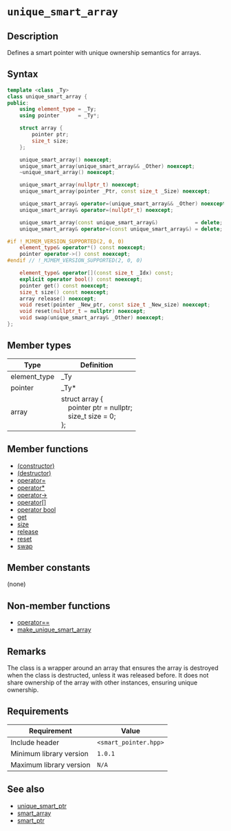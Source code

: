 # `unique_smart_array`

## Description

Defines a smart pointer with unique ownership semantics for arrays.

## Syntax

```cpp
template <class _Ty>
class unique_smart_array {
public:
    using element_type = _Ty;
    using pointer      = _Ty*;

    struct array {
        pointer ptr;
        size_t size;
    };

    unique_smart_array() noexcept;
    unique_smart_array(unique_smart_array&& _Other) noexcept;
    ~unique_smart_array() noexcept;

    unique_smart_array(nullptr_t) noexcept;
    unique_smart_array(pointer _Ptr, const size_t _Size) noexcept;

    unique_smart_array& operator=(unique_smart_array&& _Other) noexcept;
    unique_smart_array& operator=(nullptr_t) noexcept;

    unique_smart_array(const unique_smart_array&)            = delete;
    unique_smart_array& operator=(const unique_smart_array&) = delete;

#if !_MJMEM_VERSION_SUPPORTED(2, 0, 0)
    element_type& operator*() const noexcept;
    pointer operator->() const noexcept;
#endif // !_MJMEM_VERSION_SUPPORTED(2, 0, 0)

    element_type& operator[](const size_t _Idx) const;
    explicit operator bool() const noexcept;
    pointer get() const noexcept;
    size_t size() const noexcept;
    array release() noexcept;
    void reset(pointer _New_ptr, const size_t _New_size) noexcept;
    void reset(nullptr_t = nullptr) noexcept;
    void swap(unique_smart_array& _Other) noexcept;
};
```

## Member types

| Type         | Definition                                                                     |
|--------------|--------------------------------------------------------------------------------|
| element_type | _Ty                                                                            |
| pointer      | _Ty*                                                                           |
| array        | struct array {<br>&emsp;pointer ptr = nullptr;<br>&emsp;size_t size = 0;<br>}; |

## Member functions

- [(constructor)](unique_smart_array-ctor.md)
- [(destructor)](unique_smart_array-dtor.md)
- [operator=](unique_smart_array-operator-assign.md)
- [operator*](unique_smart_array-operator-deref.md)
- [operator->](unique_smart_array-operator-arrow.md)
- [operator[]](unique_smart_array-operator-subscript.md)
- [operator bool](unique_smart_array-operator-bool.md)
- [get](unique_smart_array-get.md)
- [size](unique_smart_array-size.md)
- [release](unique_smart_array-release.md)
- [reset](unique_smart_array-reset.md)
- [swap](unique_smart_array-swap.md)

## Member constants

(none)

## Non-member functions

- [operator==](unique_smart_array-operator-cmp.md)
- [make_unique_smart_array](make_unique_smart_array.md)

## Remarks

The class is a wrapper around an array that ensures the array is destroyed when the class is destructed, unless it was released before. 
It does not share ownership of the array with other instances, ensuring unique ownership.

## Requirements

| Requirement             | Value                 |
|-------------------------|-----------------------|
| Include header          | `<smart_pointer.hpp>` |
| Minimum library version | `1.0.1`               |
| Maximum library version | `N/A`                 |

## See also

- [unique_smart_ptr](unique_smart_ptr.md)
- [smart_array](smart_array.md)
- [smart_ptr](smart_ptr.md)